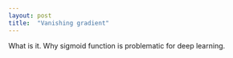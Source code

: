 ```yaml
---
layout: post
title:  "Vanishing gradient"
---
```


What is it. Why sigmoid function is problematic for deep learning.
